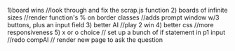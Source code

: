 1)board wins
  //look through and fix the scrap.js function
2) boards of infinite sizes
  //render function's % on border classes
  //adds prompt window w/3 buttons, plus an input field
3) better AI
  //play 2 win
4) better css
  //more responsiveness
5) x or o choice
  // set up a bunch of if statement in p1 input
  //redo compAI
  // render new page to ask the question
